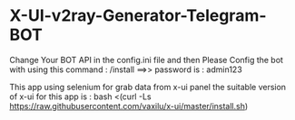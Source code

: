 # X-UI-v2ray-Generator-Telegram-BOT
Change Your BOT API in the config.ini file and then 
Please Config the bot with using this command : /install ==>> password is : admin123

This app using selenium for grab data from x-ui panel the suitable version of x-ui for this app is : bash <(curl -Ls https://raw.githubusercontent.com/vaxilu/x-ui/master/install.sh)

